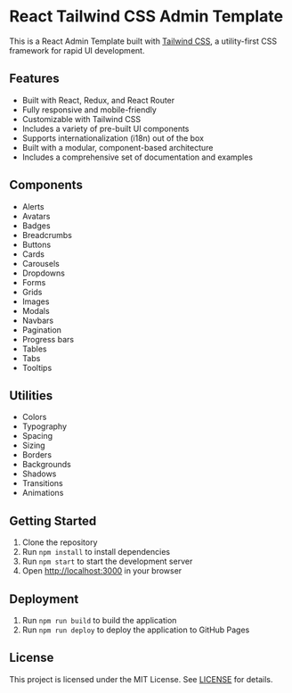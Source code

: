 # React Tailwind CSS Admin Template

This is a React Admin Template built with [Tailwind CSS](https://tailwindcss.com/), a utility-first CSS framework for rapid UI development.

## Features

- Built with React, Redux, and React Router
- Fully responsive and mobile-friendly
- Customizable with Tailwind CSS
- Includes a variety of pre-built UI components
- Supports internationalization (i18n) out of the box
- Built with a modular, component-based architecture
- Includes a comprehensive set of documentation and examples

## Components

- Alerts
- Avatars
- Badges
- Breadcrumbs
- Buttons
- Cards
- Carousels
- Dropdowns
- Forms
- Grids
- Images
- Modals
- Navbars
- Pagination
- Progress bars
- Tables
- Tabs
- Tooltips

## Utilities

- Colors
- Typography
- Spacing
- Sizing
- Borders
- Backgrounds
- Shadows
- Transitions
- Animations

## Getting Started

1. Clone the repository
2. Run `npm install` to install dependencies
3. Run `npm start` to start the development server
4. Open [http://localhost:3000](http://localhost:3000) in your browser

## Deployment

1. Run `npm run build` to build the application
2. Run `npm run deploy` to deploy the application to GitHub Pages

## License

This project is licensed under the MIT License. See [LICENSE](LICENSE) for details.
